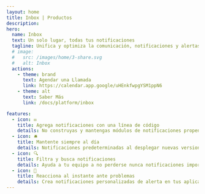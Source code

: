 ```yaml
---
layout: home
title: Inbox | Productos
description:
hero:
  name: Inbox
  text: Un solo lugar, todas tus notificaciones
  tagline: Unifica y optimiza la comunicación, notificaciones y alertas en un buzón centralizado y gestionado por nosotros para todas tus aplicaciones.
  # image:
  #   src: /images/home/3-share.svg
  #   alt: Inbox
  actions:
    - theme: brand
      text: Agendar una Llamada
      link: https://calendar.app.google/uHEnkfwpgYSM1ppN6
    - theme: alt
      text: Saber Más
      link: /docs/platform/inbox

features:
  - icon: ✉️
    title: Agrega notificaciones con una línea de código
    details: No construyas y mantengas módulos de notificaciones propensos a errores. Agrega notificaciones en todas tus apps con una línea de código.
  - icon: 🛎️
    title: Mantente siempre al día
    details: Notificaciones predeterminadas al desplegar nuevas versiones, al ejecutar o fallar automatizaciones, y mucho más, sin necesidad de desarrollo adicional.
  - icon: 🔍
    title: Filtra y busca notificaciones
    details: Ayuda a tu equipo a no perderse nunca notificaciones importantes con opciones avanzadas de filtrado y priorización.
  - icon: 🚨
    title: Reacciona al instante ante problemas
    details: Crea notificaciones personalizadas de alerta en tus aplicaciones y automatizaciones para reaccionar rápidamente cuando surgan problemas.
---
```


<script setup>
import BannerCta from '@theme/components/banners/BannerCta.vue'
import Footer from '@theme/components/Footer.vue'
import locale from '@theme/../../locales/es'
</script>

<section class="mt-32">
  <BannerCta v-bind="locale.home.sectionBannerCta" />

  <!-- <NewsLetter /> -->

  <Footer v-bind="locale.footer" />
</section>



